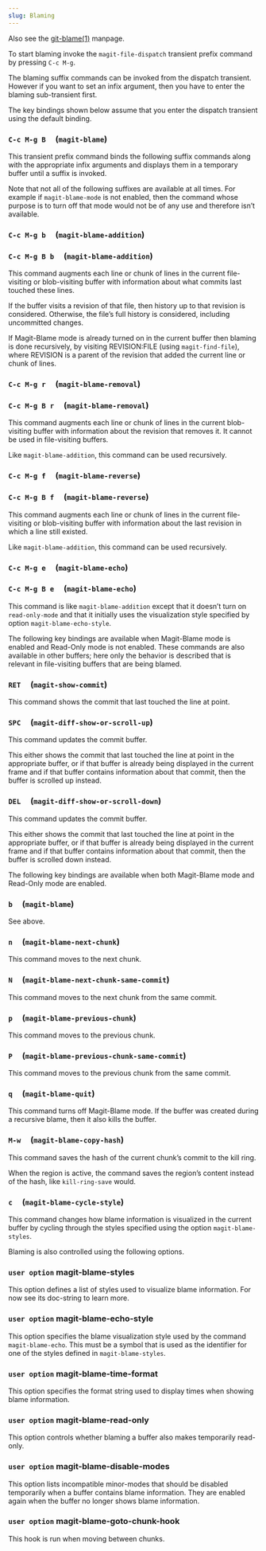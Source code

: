 ```yaml
---
slug: Blaming
---
```


Also see the [git-blame(1)](/docs/magit/http://git-scm.com/docs/git-blame) manpage.

To start blaming invoke the `magit-file-dispatch` transient prefix command by pressing `C-c M-g`.

The blaming suffix commands can be invoked from the dispatch transient. However if you want to set an infix argument, then you have to enter the blaming sub-transient first.

The key bindings shown below assume that you enter the dispatch transient using the default binding.

### `C-c M-g B`     (`magit-blame`)

This transient prefix command binds the following suffix commands along with the appropriate infix arguments and displays them in a temporary buffer until a suffix is invoked.

Note that not all of the following suffixes are available at all times. For example if `magit-blame-mode` is not enabled, then the command whose purpose is to turn off that mode would not be of any use and therefore isn’t available.

### `C-c M-g b`     (`magit-blame-addition`)

### `C-c M-g B b`     (`magit-blame-addition`)

This command augments each line or chunk of lines in the current file-visiting or blob-visiting buffer with information about what commits last touched these lines.

If the buffer visits a revision of that file, then history up to that revision is considered. Otherwise, the file’s full history is considered, including uncommitted changes.

If Magit-Blame mode is already turned on in the current buffer then blaming is done recursively, by visiting REVISION:FILE (using `magit-find-file`), where REVISION is a parent of the revision that added the current line or chunk of lines.

### `C-c M-g r`     (`magit-blame-removal`)

### `C-c M-g B r`     (`magit-blame-removal`)

This command augments each line or chunk of lines in the current blob-visiting buffer with information about the revision that removes it. It cannot be used in file-visiting buffers.

Like `magit-blame-addition`, this command can be used recursively.

### `C-c M-g f`     (`magit-blame-reverse`)

### `C-c M-g B f`     (`magit-blame-reverse`)

This command augments each line or chunk of lines in the current file-visiting or blob-visiting buffer with information about the last revision in which a line still existed.

Like `magit-blame-addition`, this command can be used recursively.

### `C-c M-g e`     (`magit-blame-echo`)

### `C-c M-g B e`     (`magit-blame-echo`)

This command is like `magit-blame-addition` except that it doesn’t turn on `read-only-mode` and that it initially uses the visualization style specified by option `magit-blame-echo-style`.

The following key bindings are available when Magit-Blame mode is enabled and Read-Only mode is not enabled. These commands are also available in other buffers; here only the behavior is described that is relevant in file-visiting buffers that are being blamed.

### `RET`     (`magit-show-commit`)

This command shows the commit that last touched the line at point.

### `SPC`     (`magit-diff-show-or-scroll-up`)

This command updates the commit buffer.

This either shows the commit that last touched the line at point in the appropriate buffer, or if that buffer is already being displayed in the current frame and if that buffer contains information about that commit, then the buffer is scrolled up instead.

### `DEL`     (`magit-diff-show-or-scroll-down`)

This command updates the commit buffer.

This either shows the commit that last touched the line at point in the appropriate buffer, or if that buffer is already being displayed in the current frame and if that buffer contains information about that commit, then the buffer is scrolled down instead.

The following key bindings are available when both Magit-Blame mode and Read-Only mode are enabled.

### `b`     (`magit-blame`)

See above.

### `n`     (`magit-blame-next-chunk`)

This command moves to the next chunk.

### `N`     (`magit-blame-next-chunk-same-commit`)

This command moves to the next chunk from the same commit.

### `p`     (`magit-blame-previous-chunk`)

This command moves to the previous chunk.

### `P`     (`magit-blame-previous-chunk-same-commit`)

This command moves to the previous chunk from the same commit.

### `q`     (`magit-blame-quit`)

This command turns off Magit-Blame mode. If the buffer was created during a recursive blame, then it also kills the buffer.

### `M-w`     (`magit-blame-copy-hash`)

This command saves the hash of the current chunk’s commit to the kill ring.

When the region is active, the command saves the region’s content instead of the hash, like `kill-ring-save` would.

### `c`     (`magit-blame-cycle-style`)

This command changes how blame information is visualized in the current buffer by cycling through the styles specified using the option `magit-blame-styles`.

Blaming is also controlled using the following options.

### <span className="tag useroption">`user option`</span> **magit-blame-styles**

This option defines a list of styles used to visualize blame information. For now see its doc-string to learn more.

### <span className="tag useroption">`user option`</span> **magit-blame-echo-style**

This option specifies the blame visualization style used by the command `magit-blame-echo`. This must be a symbol that is used as the identifier for one of the styles defined in `magit-blame-styles`.

### <span className="tag useroption">`user option`</span> **magit-blame-time-format**

This option specifies the format string used to display times when showing blame information.

### <span className="tag useroption">`user option`</span> **magit-blame-read-only**

This option controls whether blaming a buffer also makes temporarily read-only.

### <span className="tag useroption">`user option`</span> **magit-blame-disable-modes**

This option lists incompatible minor-modes that should be disabled temporarily when a buffer contains blame information. They are enabled again when the buffer no longer shows blame information.

### <span className="tag useroption">`user option`</span> **magit-blame-goto-chunk-hook**

This hook is run when moving between chunks.
